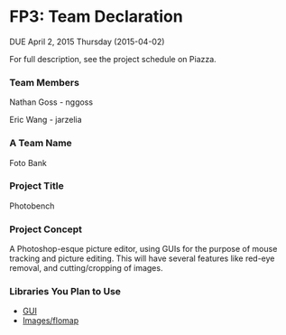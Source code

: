 # FP3: Team Declaration
DUE April 2, 2015 Thursday (2015-04-02)

For full description, see the project schedule on Piazza.



### Team Members

Nathan Goss - nggoss

Eric Wang - jarzelia

### A Team Name

Foto Bank

### Project Title

Photobench

### Project Concept

A Photoshop-esque picture editor, using GUIs for the purpose of mouse tracking and picture editing.  This will have several features like red-eye removal, and cutting/cropping of images.

### Libraries You Plan to Use 

* [GUI][GUI]
* [Images/flomap][Imgs]


<!-- Links -->
[GUI]: http://docs.racket-lang.org/gui/index.html
[Imgs]: http://docs.racket-lang.org/images/flomap_title.html
